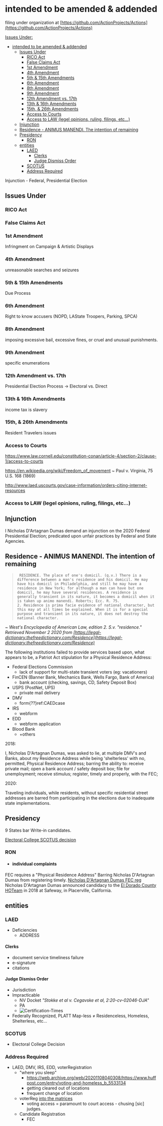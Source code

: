 # intended to be amended & addended

filing under organization at [https://github.com/ActionProjects/Actions](https://github.com/ActionProjects/Actions)

[Issues Under:](#issues-under)

- [intended to be amended & addended](#intended-to-be-amended--addended)
	- [Issues Under](#issues-under)
		- [RICO Act](#rico-act)
		- [False Claims Act](#false-claims-act)
		- [1st Amendment](#1st-amendment)
		- [4th Amendment](#4th-amendment)
		- [5th & 15th Amendments](#5th--15th-amendments)
		- [6th Amendment](#6th-amendment)
		- [8th Amendment](#8th-amendment)
		- [9th Amendment](#9th-amendment)
		- [12th Amendment vs. 17th](#12th-amendment-vs-17th)
		- [13th & 16th Amendments](#13th--16th-amendments)
		- [15th, & 26th Amendments](#15th--26th-amendments)
		- [Access to Courts](#access-to-courts)
		- [Access to LAW (legel opinions, ruling, filings, etc...)](#access-to-law-legel-opinions-ruling-filings-etc)
	- [Injunction](#injunction)
	- [Residence - ANIMUS MANENDI. The intention of remaining](#residence---animus-manendi-the-intention-of-remaining)
	- [Presidency](#presidency)
		- [RON](#ron)
	- [entities](#entities)
		- [LAED](#laed)
			- [Clerks](#clerks)
			- [Judge Dismiss Order](#judge-dismiss-order)
		- [SCOTUS](#scotus)
		- [Address Required](#address-required)

Injunction - Federal, Presidential Election

## Issues Under

### RICO Act

### False Claims Act

### 1st Amendment

 Infringment on Campaign & Artistic Displays

### 4th Amendment

 unreasonable searches and seizures

### 5th & 15th Amendments

 Due Process

### 6th Amendment

 Right to know accusers (NOPD, LAState Troopers, Parking, SPCA)

### 8th Amendment

  imposing excessive bail, excessive fines, or cruel and unusual punishments.

### 9th Amendment

 specific enumerations

### 12th Amendment vs. 17th

 Presidential Election Process -> Electoral vs. Direct

### 13th & 16th Amendments

 income tax is slavery

### 15th, & 26th Amendments

 Resident Travelers issues

### Access to Courts

 <https://www.law.cornell.edu/constitution-conan/article-4/section-2/clause-1/access-to-courts>

 <https://en.wikipedia.org/wiki/Freedom_of_movement>
 ~ Paul v. Virginia, 75 U.S. 168 (1869)

 <http://www.laed.uscourts.gov/case-information/orders-citing-internet-resources>

### Access to LAW (legel opinions, ruling, filings, etc...)

## Injunction

I Nicholas D'Artagnan Dumas demand an injunction on the 2020 Federal Presidential Election; predicated upon unfair practices by Federal and State Agencies.

## Residence - ANIMUS MANENDI. The intention of remaining

>      RESIDENCE. The place of one's domicil. (q.v.) There is a difference between a man's residence and his domicil. He may have his domicil in Philadelphia, and still he may have a residence in New York; for although a man can have but one domicil, he may have several residences. A residence is generally transient in its nature, it becomes a domicil when it is taken up animo manendi. Roberts; Ecc. R. 75.
>     2. Residence is prima facie evidence of national character, but this may at all times be explained. When it is for a special purpose and transient in its nature, it does not destroy the national character.
*~ West's Encyclopedia of American Law, edition 2. S.v. "residence." Retrieved November 2 2020 from [https://legal-dictionary.thefreedictionary.com/Residence](https://legal-dictionary.thefreedictionary.com/Residence)*

The following institutions failed to provide services based upon, what appears to be, a Patriot Act stipulation for a Physical Residence Address:

- Federal Elections Commission
  - lack of support for multi-state transient voters (eg: vacationers)
- FinCEN (Banner Bank, Mechanics Bank, Wells Fargo, Bank of America)
  - bank account (checking, savings, CD, Safety Deposit Box)
- USPS (PostNet, UPS)
  - private mail delivery
- DMV
  - form{??}ref:CAEDcase
- IRS
  - webform
- EDD
  - webform application
- Blood Bank
  - +others

2018:

I, Nicholas D'Artagnan Dumas, was asked to lie, at multiple DMV's and Banks, about my Residence Address while being 'shelterless' with no, permitted, Physical Residence Address; barring the ability to: receive private mail; open a bank account / safety deposit box; file for unemployment; receive stimulus; register, timely and properly, with the FEC;

2020:

Traveling individuals, while residents, without specific residential street addresses are barred from participating in the elections due to inadequate state implementations.

## Presidency

9 States bar Write-in candidates.

[Electoral College SCOTUS decision](https://github.com/ActionProjects/Actions/blob/main/actions/pages/theSuits/some-Duplicates/SCOTUS_decision_deficiencies-v.2.md#scotus-electoral-college-decision)

### RON

- #### individual complaints

<!-- Supplemental information can be found on confiscated hardware by the NOPD; after the police shooting on Royal Street in New Orleans, Louisiana https://mobile.twitter.com/wwltv/status/1322369591885090817?s=10 @ https://www.youtube.com/watch?v=7cezZkvw718 see me recording w/ Adeline (the puppy). -->

FEC requires a "Physical Residence Address" Barring Nicholas D'Artagnan Dumas from registering timely.
[Nicholas D'Artagnan Dumas FEC reg](https://www.fec.gov/data/candidate/P00017343/?cycle=2020&election_full=true)
Nicholas D'Artagnan Dumas announced candidacy to the [El Dorado County HOTeam](https://www.counties.org/post/el-dorado-countys-homeless-outreach-team) in 2018 at Safeway, in Placerville, California.

<!-- Original Compilation / Composition with NOPD Detectives; after, device confiscated for video retrieval of NOLA Police Involved Shooting on 10/30/2020 at Royal Street. -->

## entities

### LAED

- Deficiencies
  - ADDRESS

#### Clerks

- document service timeliness failure
- e-signature
- citations

#### Judge Dismiss Order

- Jurisdiction
- Impracticable
  - NV Docket *"Stokke et al v. Cegavske et al, 2:20-cv-02046-DJA"*
  - PA
  - ![Certification-Times](/actions/pages/theSuits/Complaints/Presidential_Campaign/Election-Certification.PNG)
- Federally Recognized, PLATT Map-less ≠ Residenceless, Homeless, Shelterless, etc...

### SCOTUS

- Electoral College Decision

### Address Required

- LAED, DMV, IRS, EDD, voterRegistration
  - "where you sleep"
    - <https://web.archive.org/web/20201108040308/https://www.huffpost.com/entry/voting-and-homeless_b_5533134>
    - getting cleared out of locations
    - frequent change of location
  - voterReg [into the matrices](https://docs.google.com/spreadsheets/d/11BQV6dw4WY2neblNqhRKdZolpbf4zc49yi7NcvXTuB0/edit?usp=drivesdk
)
    - voting access = paramount to court access - chusing [sic] judges.
  - Candidate Registration
    - FEC
